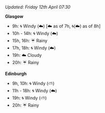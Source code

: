 *Updated: Friday 12th April 07:30*

**Glasgow**

* 9h: :cyclone: Windy (:cloud:) [:cloud: as of 7h, :cyclone:(:cloud:) as of 8h]
* 10h - 14h: :cyclone: Windy (:cloud:)
* 15h, 16h: :umbrella: Rainy
* 17h, 18h: :cyclone: Windy (:cloud:)
* 19h: :cloud: Cloudy
* 20h: :umbrella: Rainy

**Edinburgh**

* 9h, 10h: :cyclone: Windy (:partly_sunny:)
* 11h - 18h: :cyclone: Windy (:cloud:)
* 19h: :cyclone: Windy (:partly_sunny:)
* 20h: :umbrella: Rainy

